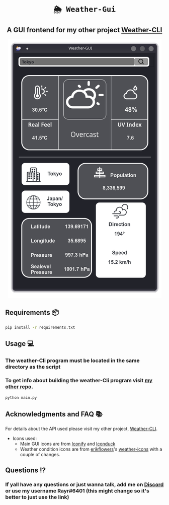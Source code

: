 <div align="center">
  
# `🌦 Weather-Gui`
## **A GUI frontend for my other project [Weather-CLI](https://github.com/Rayrsn/Weather-Cli)**
 <p align="center">
  <img src="https://github.com/Rayrsn/Weather-GUI/raw/master/Screenshot.png?raw=true" alt="Screenshot">
</p>
</div>

## Requirements 📦
```bash
pip install -r requirements.txt
```

## Usage 💻
### The weather-Cli program must be located in the same directory as the script
### To get info about building the weather-Cli program visit [my other repo](https://github.com/Rayrsn/Weather-Cli).

```bash
python main.py
```


## Acknowledgments and FAQ 📚
For details about the API used please visit my other project, [Weather-CLI](https://github.com/Rayrsn/Weather-Cli).

* Icons used:
  * Main GUI icons are from [Iconify](https://iconify.design/) and [Iconduck](https://iconduck.com/)
  * Weather condition icons are from [erikflowers](https://github.com/erikflowers)'s [weather-icons](https://github.com/erikflowers/weather-icons) with a couple of changes.

## Questions ⁉️
### If yall have any questions or just wanna talk, add me on [Discord](https://rayr.ml/LinkInBio) or use my username Rayr#6401 (this might change so it's better to just use the link)

